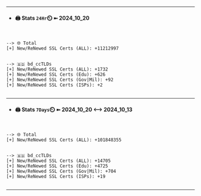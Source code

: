 

---
- #### 🖨️ **Stats** `24Hr`⏲️ ➼ 2024_10_20
```console


--> 🌐 Total
[+] New/ReNewed SSL Certs (ALL): +11212997


--> 🇧🇩 bd_ccTLDs
[+] New/ReNewed SSL Certs (ALL): +1732
[+] New/ReNewed SSL Certs (Edu): +626
[+] New/ReNewed SSL Certs (Gov|Mil): +92
[+] New/ReNewed SSL Certs (ISPs): +2


```

---
- #### 🖨️ **Stats** `7Days`⏲️ ➼ 2024_10_20 <--> 2024_10_13
```console


--> 🌐 Total
[+] New/ReNewed SSL Certs (ALL): +101848355


--> 🇧🇩 bd_ccTLDs
[+] New/ReNewed SSL Certs (ALL): +14705
[+] New/ReNewed SSL Certs (Edu): +4725
[+] New/ReNewed SSL Certs (Gov|Mil): +704
[+] New/ReNewed SSL Certs (ISPs): +19


```

---

